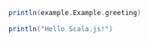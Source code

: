 ```scala mdoc
println(example.Example.greeting)
```

```scala mdoc:js
println("Hello Scala.js!")
```
